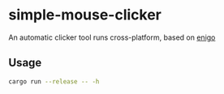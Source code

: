 # simple-mouse-clicker

An automatic clicker tool runs cross-platform, based on [enigo](https://github.com/enigo-rs/enigo)

## Usage

```bash
cargo run --release -- -h
```

